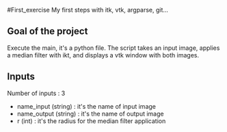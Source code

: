 #First_exercise
My first steps with itk, vtk, argparse, git...

## Goal of the project

Execute the main, it's a python file. The script takes an input image, applies a median filter with ikt, and displays a vtk window with both images.

## Inputs
Number of inputs : 3

- name_input (string) : it's the name of input image
- name_output (string) : it's the name of output image
- r (int) : it's the radius for the median filter application




